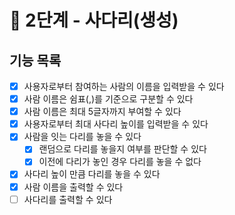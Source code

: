 # 🚀 2단계 - 사다리(생성)

## 기능 목록
- [x]  사용자로부터 참여하는 사람의 이름을 입력받을 수 있다
- [x]  사람 이름은 쉼표(,)를 기준으로 구분할 수 있다
- [x]  사람 이름은 최대 5글자까지 부여할 수 있다
- [x]  사용자로부터 최대 사다리 높이를 입력받을 수 있다
- [x]  사람을 잇는 다리를 놓을 수 있다
   - [x]  랜덤으로 다리를 놓을지 여부를 판단할 수 있다
   - [x]  이전에 다리가 놓인 경우 다리를 놓을 수 없다
- [x]  사다리 높이 만큼 다리를 놓을 수 있다
- [x]  사람 이름을 출력할 수 있다
- [ ]  사다리를 출력할 수 있다
